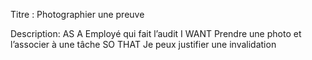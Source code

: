 Titre : Photographier une preuve

Description: AS A  Employé qui fait l’audit
		   I WANT Prendre une photo et l’associer à une tâche
		   SO THAT Je peux justifier une invalidation
